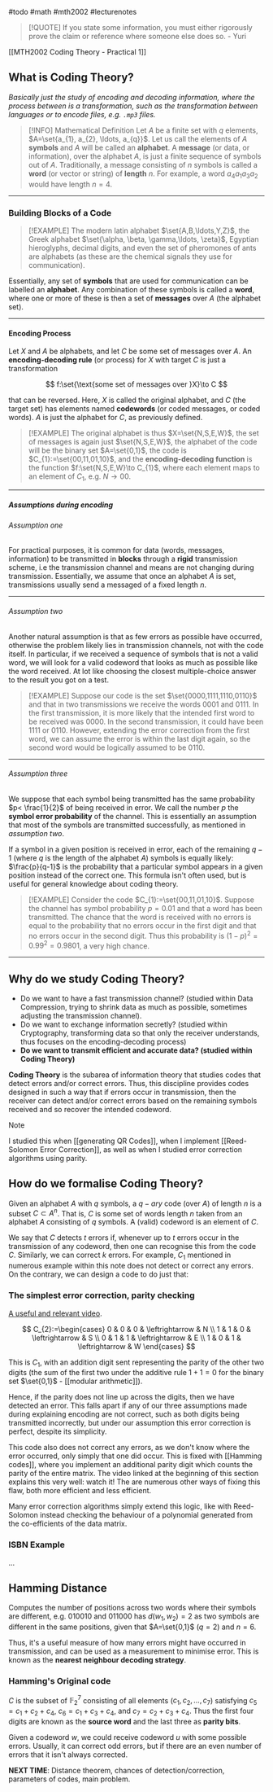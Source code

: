 #todo #math #mth2002 #lecturenotes

> [!QUOTE]
> If you state some information, you must either rigorously prove the claim or reference where someone else does so. - Yuri

[[MTH2002 Coding Theory - Practical 1]]

## What is Coding Theory?
*Basically just the study of encoding and decoding information, where the process between is a transformation, such as the transformation between languages or to encode files, e.g. `.mp3` files.*

> [!INFO] Mathematical Definition
> Let $A$ be a finite set with $q$ elements, $A=\set{a_{1}, a_{2}, \ldots, a_{q}}$.
> Let us call the elements of $A$ **symbols** and $A$ will be called an **alphabet**.
> A **message** (or data, or information), over the alphabet $A$, is just a finite sequence of symbols out of $A$. Traditionally, a message consisting of $n$ symbols is called a **word** (or vector or string) of **length** $n$.
> For example, a word $a_{4}a_{1}a_{3}a_{2}$ would have length $n=4$.

___
### Building Blocks of a Code

> [!EXAMPLE]
> The modern latin alphabet $\set{A,B,\ldots,Y,Z}$, the Greek alphabet $\set{\alpha, \beta, \gamma,\ldots, \zeta}$, Egyptian hieroglyphs, decimal digits, and even the set of pheromones of ants are alphabets (as these are the chemical signals they use for communication).

Essentially, any set of **symbols** that are used for communication can be labelled an **alphabet**. Any combination of these symbols is called a **word**, where one or more of these is then a set of **messages** over $A$ (the alphabet set).

___
#### Encoding Process

Let $X$ and $A$ be alphabets, and let $C$ be some set of messages over $A$. An **encoding-decoding rule** (or process) for $X$ with target $C$ is just a transformation

$$
f:\set{\text{some set of messages over }X}\to C
$$

that can be reversed. Here, $X$ is called the original alphabet, and $C$ (the target set) has elements named **codewords** (or coded messages, or coded words). $A$ is just the alphabet for $C$, as previously defined.

> [!EXAMPLE]
> The original alphabet is thus $X=\set{N,S,E,W}$, the set of messages is again just $\set{N,S,E,W}$, the alphabet of the code will be the binary set $A=\set{0,1}$, the code is $C_{1}:=\set{00,11,01,10}$, and the **encoding-decoding function** is the function $f:\set{N,S,E,W}\to C_{1}$, where each element maps to an element of $C_{1}$, e.g. $N\to00$.

___
##### Assumptions during encoding

###### Assumption one

For practical purposes, it is common for data (words, messages, information) to be transmitted in **blocks** through a **rigid** transmission scheme, i.e the transmission channel and means are not changing during transmission. Essentially, we assume that once an alphabet $A$ is set, transmissions usually send a messaged of a fixed length $n$.

___
###### Assumption two

Another natural assumption is that as few errors as possible have occurred, otherwise the problem likely lies in transmission channels, not with the code itself. In particular, if we received a sequence of symbols that is not a valid word, we will look for a valid codeword that looks as much as possible like the word received. At lot like choosing the closest multiple-choice answer to the result you got on a test.

> [!EXAMPLE]
> Suppose our code is the set $\set{0000,1111,1110,0110}$ and that in two transmissions we receive the words $0001$ and $0111$.
> In the first transmission, it is more likely that the intended first word to be received was $0000$.
> In the second transmission, it could have been $1111$ or $0110$. However, extending the error correction from the first word, we can assume the error is within the last digit again, so the second word would be logically assumed to be $0110$.

___
###### Assumption three

We suppose that each symbol being transmitted has the same probability $p< \frac{1}{2}$ of being received in error. We call the number $p$ the **symbol error probability** of the channel. This is essentially an assumption that most of the symbols are transmitted successfully, as mentioned in *assumption two*.

If a symbol in a given position is received in error, each of the remaining $q-1$ (where $q$ is the length of the alphabet $A$) symbols is equally likely: $\frac{p}{q-1}$ is the probability that a particular symbol appears in a given position instead of the correct one. This formula isn't often used, but is useful for general knowledge about coding theory.

> [!EXAMPLE]
> Consider the code $C_{1}:=\set{00,11,01,10}$. Suppose the channel has symbol probability $p=0.01$ and that a word has been transmitted.
> The chance that the word is received with no errors is equal to the probability that no errors occur in the first digit and that no errors occur in the second digit. Thus this probability is $(1-p)^{2}=0.99^{2}=0.9801$, a very high chance.

___

## Why do we study Coding Theory?

- Do we want to have a fast transmission channel? (studied within Data Compression, trying to shrink data as much as possible, sometimes adjusting the transmission channel).
- Do we want to exchange information secretly? (studied within Cryptography, transforming data so that only the receiver understands, thus focuses on the encoding-decoding process)
- **Do we want to transmit efficient and accurate data? (studied within Coding Theory)**

**Coding Theory** is the subarea of information theory that studies codes that detect errors and/or correct errors. Thus, this discipline provides codes designed in such a way that if errors occur in transmission, then the receiver can detect and/or correct errors based on the remaining symbols received and so recover the intended codeword.

> [!NOTE]
> I studied this when [[generating QR Codes]], when I implement [[Reed-Solomon Error Correction]], as well as when I studied error correction algorithms using parity.

## How do we formalise Coding Theory?

Given an alphabet $A$ with $q$ symbols, a $q-ary$ code (over $A$) of length $n$ is a subset $C\subset A^{n}$. That is, $C$ is some set of words length $n$ taken from an alphabet $A$ consisting of $q$ symbols. A (valid) codeword is an element of $C$.

We say that $C$ detects $t$ errors if, whenever up to $t$ errors occur in the transmission of any codeword, then one can recognise this from the code $C$. Similarly, we can correct $k$ errors. For example, $C_{1}$ mentioned in numerous example within this note does not detect or correct any errors. On the contrary, we can design a code to do just that:

### The simplest error correction, parity checking
[A useful and relevant video](https://www.youtube.com/watch?v=X8jsijhllIA).

$$
C_{2}:=\begin{cases}
0 & 0 & 0 & \leftrightarrow & N \\
1 & 1 & 0 & \leftrightarrow & S \\
0 & 1 & 1 & \leftrightarrow & E \\
1 & 0 & 1 & \leftrightarrow & W
\end{cases}
$$

This is $C_{1}$, with an addition digit sent representing the parity of the other two digits (the sum of the first two under the additive rule $1+1=0$ for the binary set $\set{0,1}$ - [[modular arithmetic]]).

Hence, if the parity does not line up across the digits, then we have detected an error. This falls apart if any of our three assumptions made during explaining encoding are not correct, such as both digits being transmitted incorrectly, but under our assumption this error correction is perfect, despite its simplicity.

This code also does not correct any errors, as we don't know where the error occurred, only simply that one did occur. This is fixed with [[Hamming codes]], where you implement an additional parity digit which counts the parity of the entire matrix. The video linked at the beginning of this section explains this very well: watch it! The are numerous other ways of fixing this flaw, both more efficient and less efficient.

Many error correction algorithms simply extend this logic, like with Reed-Solomon instead checking the behaviour of a polynomial generated from the co-efficients of the data matrix.

### ISBN Example

...

## Hamming Distance

Computes the number of positions across two words where their symbols are different, e.g. $010010$ and $011000$ has $d(w_{1},w_{2})=2$ as two symbols are different in the same positions, given that $A=\set{0,1}$ ($q=2$) and $n=6$.

Thus, it's a useful measure of how many errors might have occurred in transmission, and can be used as a measurement to minimise error. This is known as the **nearest neighbour decoding strategy**.

### Hamming's Original code

$C$ is the subset of $\mathbb{F}_{2}^{7}$ consisting of all elements ($c_{1},c_{2},\ldots,c_{7}$) satisfying $c_{5}=c_{1}+c_{2}+c_{4}$, $c_{6}=c_{1}+c_{3}+c_{4}$, and $c_{7}=c_{2}+c_{3}+c_{4}$. Thus the first four digits are known as the **source word** and the last three as **parity bits**.

Given a codeword $w$, we could receive codeword $u$ with some possible errors. Usually, it can correct odd errors, but if there are an even number of errors that it isn't always corrected.

**NEXT TIME**:
Distance theorem, chances of detection/correction, parameters of codes, main problem.